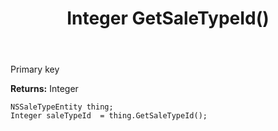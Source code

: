 ﻿---
uid: crmscript_ref_NSSaleTypeEntity_GetSaleTypeId
title: Integer GetSaleTypeId()
intellisense: NSSaleTypeEntity.GetSaleTypeId
keywords: NSSaleTypeEntity, GetSaleTypeId
so.topic: reference
---

Primary key

**Returns:** Integer


```crmscript
NSSaleTypeEntity thing;
Integer saleTypeId  = thing.GetSaleTypeId();
```


